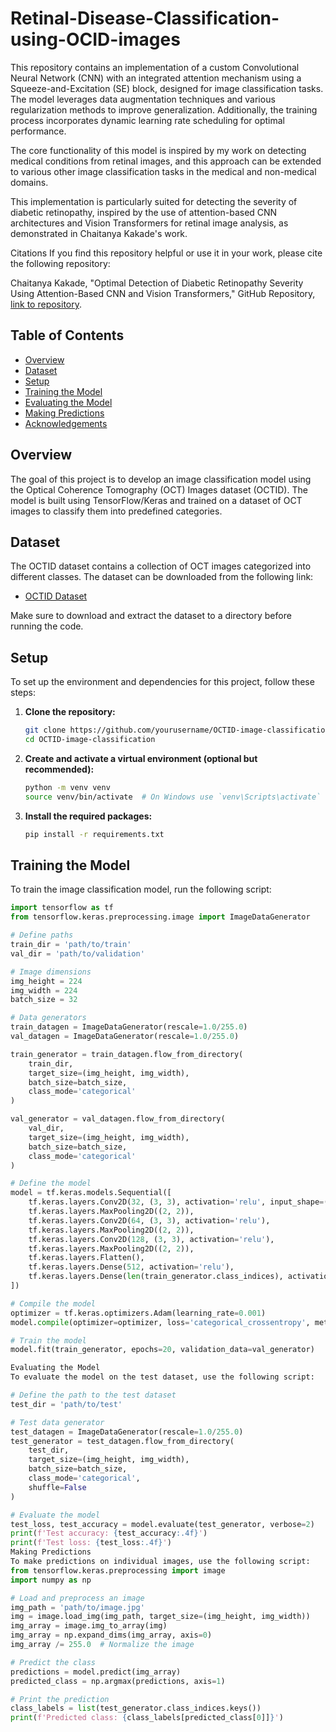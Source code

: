 # Retinal-Disease-Classification-using-OCID-images

This repository contains an implementation of a custom Convolutional Neural Network (CNN) with an integrated attention mechanism using a Squeeze-and-Excitation (SE) block, designed for image classification tasks. The model leverages data augmentation techniques and various regularization methods to improve generalization. Additionally, the training process incorporates dynamic learning rate scheduling for optimal performance.

The core functionality of this model is inspired by my work on detecting medical conditions from retinal images, and this approach can be extended to various other image classification tasks in the medical and non-medical domains.

This implementation is particularly suited for detecting the severity of diabetic retinopathy, inspired by the use of attention-based CNN architectures and Vision Transformers for retinal image analysis, as demonstrated in Chaitanya Kakade's work.

Citations
If you find this repository helpful or use it in your work, please cite the following repository:

Chaitanya Kakade, "Optimal Detection of Diabetic Retinopathy Severity Using Attention-Based CNN and Vision Transformers," GitHub Repository, 
[link to repository](https://github.com/ChaitanyaK77/Optimal-Detection-of-Diabetic-Retinopathy-Severity-Using-Attention-Based-CNN-and-Vision-Transformers/tree/main).


## Table of Contents
- [Overview](#overview)
- [Dataset](#dataset)
- [Setup](#setup)
- [Training the Model](#training-the-model)
- [Evaluating the Model](#evaluating-the-model)
- [Making Predictions](#making-predictions)
- [Acknowledgements](#acknowledgements)

## Overview
The goal of this project is to develop an image classification model using the Optical Coherence Tomography (OCT) Images dataset (OCTID). The model is built using TensorFlow/Keras and trained on a dataset of OCT images to classify them into predefined categories.

## Dataset
The OCTID dataset contains a collection of OCT images categorized into different classes. The dataset can be downloaded from the following link:

- [OCTID Dataset](https://example.com/OCTID-dataset)

Make sure to download and extract the dataset to a directory before running the code.

## Setup
To set up the environment and dependencies for this project, follow these steps:

1. **Clone the repository:**
    ```bash
    git clone https://github.com/yourusername/OCTID-image-classification.git
    cd OCTID-image-classification
    ```

2. **Create and activate a virtual environment (optional but recommended):**
    ```bash
    python -m venv venv
    source venv/bin/activate  # On Windows use `venv\Scripts\activate`
    ```

3. **Install the required packages:**
    ```bash
    pip install -r requirements.txt
    ```

## Training the Model
To train the image classification model, run the following script:

```python
import tensorflow as tf
from tensorflow.keras.preprocessing.image import ImageDataGenerator

# Define paths
train_dir = 'path/to/train'
val_dir = 'path/to/validation'

# Image dimensions
img_height = 224
img_width = 224
batch_size = 32

# Data generators
train_datagen = ImageDataGenerator(rescale=1.0/255.0)
val_datagen = ImageDataGenerator(rescale=1.0/255.0)

train_generator = train_datagen.flow_from_directory(
    train_dir,
    target_size=(img_height, img_width),
    batch_size=batch_size,
    class_mode='categorical'
)

val_generator = val_datagen.flow_from_directory(
    val_dir,
    target_size=(img_height, img_width),
    batch_size=batch_size,
    class_mode='categorical'
)

# Define the model
model = tf.keras.models.Sequential([
    tf.keras.layers.Conv2D(32, (3, 3), activation='relu', input_shape=(img_height, img_width, 3)),
    tf.keras.layers.MaxPooling2D((2, 2)),
    tf.keras.layers.Conv2D(64, (3, 3), activation='relu'),
    tf.keras.layers.MaxPooling2D((2, 2)),
    tf.keras.layers.Conv2D(128, (3, 3), activation='relu'),
    tf.keras.layers.MaxPooling2D((2, 2)),
    tf.keras.layers.Flatten(),
    tf.keras.layers.Dense(512, activation='relu'),
    tf.keras.layers.Dense(len(train_generator.class_indices), activation='softmax')
])

# Compile the model
optimizer = tf.keras.optimizers.Adam(learning_rate=0.001)
model.compile(optimizer=optimizer, loss='categorical_crossentropy', metrics=['accuracy'])

# Train the model
model.fit(train_generator, epochs=20, validation_data=val_generator)

Evaluating the Model
To evaluate the model on the test dataset, use the following script:

# Define the path to the test dataset
test_dir = 'path/to/test'

# Test data generator
test_datagen = ImageDataGenerator(rescale=1.0/255.0)
test_generator = test_datagen.flow_from_directory(
    test_dir,
    target_size=(img_height, img_width),
    batch_size=batch_size,
    class_mode='categorical',
    shuffle=False
)

# Evaluate the model
test_loss, test_accuracy = model.evaluate(test_generator, verbose=2)
print(f'Test accuracy: {test_accuracy:.4f}')
print(f'Test loss: {test_loss:.4f}')
Making Predictions
To make predictions on individual images, use the following script:
from tensorflow.keras.preprocessing import image
import numpy as np

# Load and preprocess an image
img_path = 'path/to/image.jpg'
img = image.load_img(img_path, target_size=(img_height, img_width))
img_array = image.img_to_array(img)
img_array = np.expand_dims(img_array, axis=0)
img_array /= 255.0  # Normalize the image

# Predict the class
predictions = model.predict(img_array)
predicted_class = np.argmax(predictions, axis=1)

# Print the prediction
class_labels = list(test_generator.class_indices.keys())
print(f'Predicted class: {class_labels[predicted_class[0]]}')
